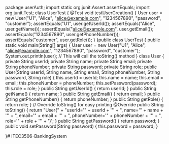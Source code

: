 package userAuth;
import static org.junit.Assert.assertEquals;
import org.junit.Test;
class UserTest {
    @Test
    void testUserCreation() {
        User user = new User("U1", "Alice", "alice@example.com", "1234567890", "password", "customer");
        assertEquals("U1", user.getUserId());
        assertEquals("Alice", user.getName());
        assertEquals("alice@example.com", user.getEmail());
        assertEquals("1234567890", user.getPhoneNumber());
        assertEquals("customer", user.getRole());
    }
}public class UserTest {
    public static void main(String[] args) {
        User user = new User("U1", "Alice", "alice@example.com", "1234567890", "password", "customer");
        System.out.println(user); // This will call the toString() method
    }
class User {
    private String userId;
    private String name;
    private String email;
    private String phoneNumber;
    private String password;
    private String role;
    public User(String userId, String name, String email, String phoneNumber, String password, String role) {
        this.userId = userId;
        this.name = name;
        this.email = email;
        this.phoneNumber = phoneNumber;
        this.setPassword(password);
        this.role = role;
        }
    public String getUserId() { return userId; }
    public String getName() { return name; }
    public String getEmail() { return email; }
    public String getPhoneNumber() { return phoneNumber; 
    }
    public String getRole() { return role; }
    // Override toString() for easy printing
    @Override
    public String toString() {
        return "User{" +
                "userId='" + userId + '\'' +
                ", name='" + name + '\'' +
                ", email='" + email + '\'' +
                ", phoneNumber='" + phoneNumber + '\'' +
                ", role='" + role + '\'' +
                '}'; 
                }
	public String getPassword() {
		return password;	}
	public void setPassword(String password) {
		this.password = password;
	}

}# ITEC3506-BankingSystem
